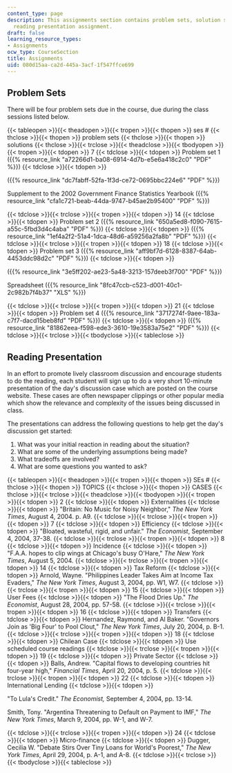 ```yaml
---
content_type: page
description: This assignments section contains problem sets, solution sets and the
  reading presentation assignment.
draft: false
learning_resource_types:
- Assignments
ocw_type: CourseSection
title: Assignments
uid: 080d15aa-ca2d-445a-3acf-1f547ffce699
---
```

## Problem Sets

There will be four problem sets due in the course, due during the class sessions listed below.

{{< tableopen >}}{{< theadopen >}}{{< tropen >}}{{< thopen >}}
ses #
{{< thclose >}}{{< thopen >}}
problem sets
{{< thclose >}}{{< thopen >}}
solutions
{{< thclose >}}{{< trclose >}}{{< theadclose >}}{{< tbodyopen >}}{{< tropen >}}{{< tdopen >}}
7
{{< tdclose >}}{{< tdopen >}}
Problem set 1 ({{% resource_link "a72266d1-ba08-6914-4d7b-e5e6a418c2c0" "PDF" %}})
{{< tdclose >}}{{< tdopen >}}

({{% resource_link "dc7fabff-52fa-1f3d-ce72-0695bbc224e6" "PDF" %}})

Supplement to the 2002 Government Finance Statistics Yearbook ({{% resource_link "cfa1c721-beab-44da-9747-b45ae2b95400" "PDF" %}})

{{< tdclose >}}{{< trclose >}}{{< tropen >}}{{< tdopen >}}
14
{{< tdclose >}}{{< tdopen >}}
Problem set 2 ({{% resource_link "650a5ed8-f090-7615-a55c-5fbd3d4c4aba" "PDF" %}})
{{< tdclose >}}{{< tdopen >}}
({{% resource_link "1ef4a2f2-51a4-1dca-48d6-a59256a2fa8b" "PDF" %}})
{{< tdclose >}}{{< trclose >}}{{< tropen >}}{{< tdopen >}}
18
{{< tdclose >}}{{< tdopen >}}
Problem set 3 ({{% resource_link "aff9bf7d-6128-8387-64ab-4453ddc98d2c" "PDF" %}})
{{< tdclose >}}{{< tdopen >}}

({{% resource_link "3e5ff202-ae23-5a48-3213-157deeb3f700" "PDF" %}})

Spreadsheet ({{% resource_link "8fc47ccb-c523-d001-40c1-2c982b7f4b37" "XLS" %}})

{{< tdclose >}}{{< trclose >}}{{< tropen >}}{{< tdopen >}}
21
{{< tdclose >}}{{< tdopen >}}
Problem set 4 ({{% resource_link "3717274f-9aee-183a-c7f7-dacd15beb8fd" "PDF" %}})
{{< tdclose >}}{{< tdopen >}}
({{% resource_link "81862eea-f598-ede3-3610-19e3583a75e2" "PDF" %}})
{{< tdclose >}}{{< trclose >}}{{< tbodyclose >}}{{< tableclose >}}

## Reading Presentation

In an effort to promote lively classroom discussion and encourage students to do the reading, each student will sign up to do a very short 10-minute presentation of the day's discussion case which are posted on the course website. These cases are often newspaper clippings or other popular media which show the relevance and complexity of the issues being discussed in class.

The presentations can address the following questions to help get the day's discussion get started:

1. What was your initial reaction in reading about the situation?
2. What are some of the underlying assumptions being made?
3. What tradeoffs are involved?
4. What are some questions you wanted to ask?

{{< tableopen >}}{{< theadopen >}}{{< tropen >}}{{< thopen >}}
SEs #
{{< thclose >}}{{< thopen >}}
TOPICS
{{< thclose >}}{{< thopen >}}
CASES
{{< thclose >}}{{< trclose >}}{{< theadclose >}}{{< tbodyopen >}}{{< tropen >}}{{< tdopen >}}
2
{{< tdclose >}}{{< tdopen >}}
Externalities
{{< tdclose >}}{{< tdopen >}}
"Britain: No Music for Noisy Neighbor," *The New York Times*, August 4, 2004. p. A9.
{{< tdclose >}}{{< trclose >}}{{< tropen >}}{{< tdopen >}}
7
{{< tdclose >}}{{< tdopen >}}
Efficiency
{{< tdclose >}}{{< tdopen >}}
"Bloated, wasteful, rigid, and unfair." *The Economist*, September 4, 2004, 37-38.
{{< tdclose >}}{{< trclose >}}{{< tropen >}}{{< tdopen >}}
8
{{< tdclose >}}{{< tdopen >}}
Incidence
{{< tdclose >}}{{< tdopen >}}
"F.A.A. hopes to clip wings at Chicago's busy O'Hare," *The New York Times*, August 5, 2004.
{{< tdclose >}}{{< trclose >}}{{< tropen >}}{{< tdopen >}}
14
{{< tdclose >}}{{< tdopen >}}
Tax Reform
{{< tdclose >}}{{< tdopen >}}
Arnold, Wayne. "Philippines Leader Takes Aim at Income Tax Evaders," *The New York Times*, August 3, 2004, pp. W1, W7.
{{< tdclose >}}{{< trclose >}}{{< tropen >}}{{< tdopen >}}
15
{{< tdclose >}}{{< tdopen >}}
User Fees
{{< tdclose >}}{{< tdopen >}}
"The Flood Dries Up." *The Economist*, August 28, 2004, pp. 57-58.
{{< tdclose >}}{{< trclose >}}{{< tropen >}}{{< tdopen >}}
16
{{< tdclose >}}{{< tdopen >}}
Transfers
{{< tdclose >}}{{< tdopen >}}
Hernandez, Raymond, and Al Baker. "Governors Join as 'Big Four' to Pool Clout," *The New York Times*, July 20, 2004, p. B-1.
{{< tdclose >}}{{< trclose >}}{{< tropen >}}{{< tdopen >}}
18
{{< tdclose >}}{{< tdopen >}}
Chilean Case
{{< tdclose >}}{{< tdopen >}}
Use scheduled course readings
{{< tdclose >}}{{< trclose >}}{{< tropen >}}{{< tdopen >}}
19
{{< tdclose >}}{{< tdopen >}}
Private Sector
{{< tdclose >}}{{< tdopen >}}
Balls, Andrew. "Capital flows to developing countries hit four-year high," *Financial Times*, April 20, 2004, p. 5.
{{< tdclose >}}{{< trclose >}}{{< tropen >}}{{< tdopen >}}
22
{{< tdclose >}}{{< tdopen >}}
International Lending
{{< tdclose >}}{{< tdopen >}}

"To Lula's Credit." *The Economist,* September 4, 2004, pp. 13-14.

Smith, Tony. "Argentina Threatening to Default on Payment to IMF," *The New York Times*, March 9, 2004, pp. W-1, and W-7.

{{< tdclose >}}{{< trclose >}}{{< tropen >}}{{< tdopen >}}
24
{{< tdclose >}}{{< tdopen >}}
Micro-finance
{{< tdclose >}}{{< tdopen >}}
Dugger, Cecilia W. "Debate Stirs Over Tiny Loans for World's Poorest," *The New York Times*, April 29, 2004, p. A-1, and A-8.
{{< tdclose >}}{{< trclose >}}{{< tbodyclose >}}{{< tableclose >}}
